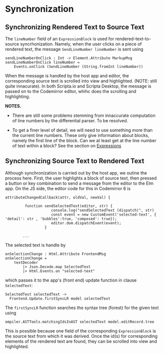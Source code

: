# Synchronization

## Synchronizing Rendered Text to Source Text

The `lineNumber` field of an `ExpressionBlock` is used for 
rendered-text-to-source syncrhonization.  Namely, when the user 
clicks on a piece of rendered
text, the message `SendLineNumber lineNumber` is sent using

```text
sendLineNumberOnClick : Int -> Element.Attribute MarkupMsg
sendLineNumberOnClick lineNumber =
    Events.onClick (SendLineNumber (String.fromInt lineNumber))
```


When the message is handled by the host app and editor, the
corresponding source text is scrolled into view and highlighted.
(NOTE: still quite innacurate).  In both Scripta.io and Scripta Desktop,
the message is passed on to the Codemirror editor, whihc does the
scrolling and highlighting.

**NOTES.**

- There are still some problems stemming from innaccurate
computation of line numbers by the differential parser.  To 
be resolved.

- To get a finer level of detail, we will need to use
something more than the current line numbers.  These
only give information about blocks, namely the
first line of the block.  Can we at least get at
the line number of text within a block?  See 
the section on [Expressions](/docs-scripta-compiler/dataStructures#expressions)

## Synchronizing Source Text to Rendered Text

Although synchronization is carried out by the host
app, we outine the process here.  First, the user
highlights a block of source text, then pressed a button
or key combination to send a message from the editor to
the Elm app.  On the JS side, the editor code 
for this in Codemirror 6 is

```text
attributeChangedCallback(attr, oldVal, newVal) {

         function sendSelectedText(editor, str) {
                     console.log("sendSelectedText (dispatch)", str)
                     const event = new CustomEvent('selected-text', { 'detail': str , 'bubbles':true, 'composed': true});
                     editor.dom.dispatchEvent(event);
                  }
                  
        ...
```

The selected text is handle by

```text
onSelectionChange : Html.Attribute FrontendMsg
onSelectionChange =
    textDecoder
        |> Json.Decode.map SelectedText
        |> Html.Events.on "selected-text"
```

which passes it to the app's (front end) update function 
in clause `SelectedText`:
 
```text
SelectedText selectedText ->
  Frontend.Update.firstSyncLR model selectedText
```

The `firstSyncLR` function searches the syntax tree (forest)
for the given text using


```text
ompiler.ASTTools.matchingIdsInAST selectedText model.editRecord.tree
```

This is possible because one field of the corresponding 
`ExpressionBlock` is the source text from which it was
derived.  Once the id(s) for corresponding elements
of the rendered text are found, they can be scrolled
into view and highlighted.